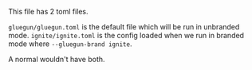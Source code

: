 This file has 2 toml files.

`gluegun/gluegun.toml` is the default file which will be run in unbranded mode.
`ignite/ignite.toml` is the config loaded when we run in branded mode where `--gluegun-brand ignite`.

A normal wouldn't have both.
